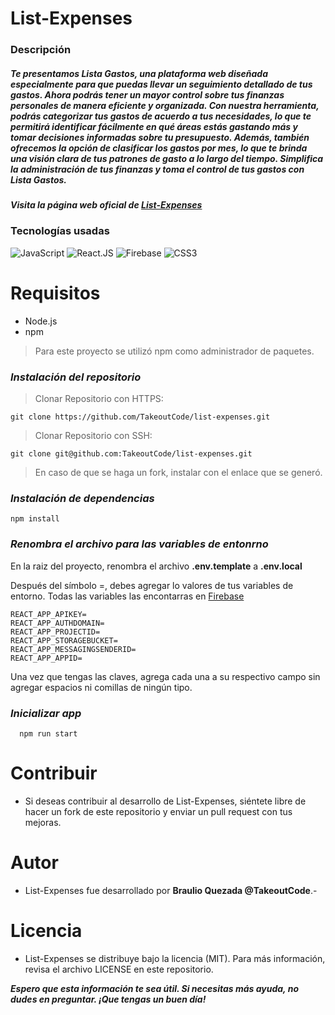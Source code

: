 # List-Expenses 
### Descripción
##### _Te presentamos Lista Gastos, una plataforma web diseñada especialmente para que puedas llevar un seguimiento detallado de tus gastos. Ahora podrás tener un mayor control sobre tus finanzas personales de manera eficiente y organizada. Con nuestra herramienta, podrás categorizar tus gastos de acuerdo a tus necesidades, lo que te permitirá identificar fácilmente en qué áreas estás gastando más y tomar decisiones informadas sobre tu presupuesto. Además, también ofrecemos la opción de clasificar los gastos por mes, lo que te brinda una visión clara de tus patrones de gasto a lo largo del tiempo. Simplifica la administración de tus finanzas y toma el control de tus gastos con Lista Gastos._

##### Visita la página web oficial de [List-Expenses](https://list-expenses.takeoutcode.com/)

### Tecnologías usadas
![JavaScript](https://img.shields.io/badge/JavaScript-323330?style=for-the-badge&logo=javascript&logoColor=F7DF1E)
![React.JS](https://img.shields.io/badge/React-20232A?style=for-the-badge&logo=react&logoColor=61DAFB)
![Firebase](https://img.shields.io/badge/firebase-ffca28?style=for-the-badge&logo=firebase&logoColor=black)
![CSS3](https://img.shields.io/badge/CSS3-1572B6?style=for-the-badge&logo=css3&logoColor=white)

# Requisitos
- Node.js
- npm
> Para este proyecto se utilizó npm como administrador de paquetes.

### _Instalación del repositorio_
> Clonar Repositorio con HTTPS:
```
git clone https://github.com/TakeoutCode/list-expenses.git
```

> Clonar Repositorio con SSH:
```
git clone git@github.com:TakeoutCode/list-expenses.git
```
> En caso de que se haga un fork, instalar con el enlace que se generó.

### _Instalación de dependencias_

```
npm install
```
### _Renombra el archivo para las variables de entonrno_
En la raiz del proyecto, renombra el archivo **.env.template** a **.env.local**

Después del símbolo =, debes agregar lo valores de tus variables de entorno. Todas las variables las encontarras en [Firebase](https://firebase.google.com/)
```
REACT_APP_APIKEY=
REACT_APP_AUTHDOMAIN=
REACT_APP_PROJECTID=
REACT_APP_STORAGEBUCKET=
REACT_APP_MESSAGINGSENDERID=
REACT_APP_APPID=
```
Una vez que tengas las claves, agrega cada una a su respectivo campo sin agregar espacios ni comillas de ningún tipo.

### _Inicializar app_
```
  npm run start
```

# Contribuir
- Si deseas contribuir al desarrollo de List-Expenses, siéntete libre de hacer un fork de este repositorio y enviar un pull request con tus mejoras.

# Autor
- List-Expenses fue desarrollado por **Braulio Quezada @TakeoutCode**.- 

# Licencia
- List-Expenses se distribuye bajo la licencia (MIT). Para más información, revisa el archivo LICENSE en este repositorio.

**_Espero que esta información te sea útil. Si necesitas más ayuda, no dudes en preguntar. ¡Que tengas un buen día!_**
